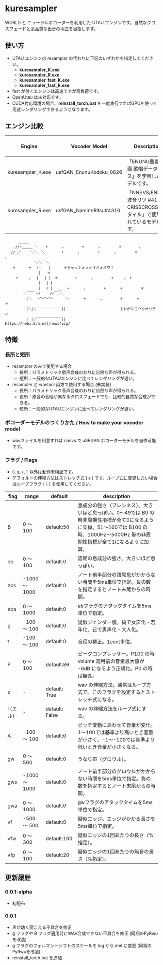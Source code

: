 # kuresampler
WORLD と ニューラルボコーダーを利用した UTAU エンジンです。自然なクロスフェードと高品質な出音の両立を目指します。

## 使い方

- UTAU エンジンの resampler の代わりに下記のいずれかを指定してください。
  - **kuresampler_K.exe**
  - **kuresampler_R.exe**
  - **kuresampler_fast_K.exe**
  - **kuresampler_fast_R.exe**
- fast が付くエンジンは高速ですが高負荷です。
- OpenUtau は未対応です。
- CUDA対応環境の場合、**reinstall_torch.bat** を一度実行すればGPUを使って高速レンダリングできるようになります。

## エンジン比較

| Engine            | Vocoder Model           | Description                                                                     | Characteristic                                                       | Training Dataset                                 | License  or Terms                                                    | Requires  notation ? |
| ----------------- | ----------------------- | ------------------------------------------------------------------------------- | -------------------------------------------------------------------- | ------------------------------------------------ | -------------------------------------------------------------------- | -------------------- |
| kuresampler_K.exe | usfGAN_EnunuKodoku_0826 | 「ENUNU蠱毒企画 歌唱データベース」を学習したモデルです。                        | 低～高音域の男声・女声両方の幅広い声質に適します。                   | https://github.com/oatsu-gh/enunu_kodoku_singing | https://github.com/oatsu-gh/enunu_kodoku_singing/blob/main/README.md | NO                   |
| kuresampler_R.exe | usfGAN_NamineRitsu#4310 | 「NNSVS/ENUNU 波音リツ #4139 CRISSCROSS 5スタイル」で使用されているモデルです。 | 低中～高音域の女声に適します。音域によらず一貫した声質が得られます。 | private                                          | https://www.canon-voice.com/terms/                                   | NO                   |


```
 　　　＿＿＿
 　 .//⌒＿＿＿ ＼　　+　　　　。　　　　　+　　　　。　　　　　＊　 　　　。
 　//_／　　 ＼＼　＼ 　　　　+　　　　。　　　　　+　　　　。　　　　　＊　 　　　。
　　　　　　 　 ＼＼　＼
　　＊　　　 +　 ((　　|　　　 イヤッッホォォォオオォオウ！
　　　　　　 　　 |　　∩
　　　+　　　。　 | 　| |　＊　 　　　+　　　　。　　　　　+　　　。　+
　　　　　　　 　 | 　| |
　　　　　　　　  | 　/ |  ._　 +　　　　。　　　　　+　　　　+　　　　　＊
　　　　　＼￣￣ ~/　 　/~￣.＼
　 　　　 ||＼ 　~^~^~^~　 　　＼　　　　+　　　　。　　　　　+　　　　+　　　　　＊
　 　　 　||＼||￣￣￣￣￣￣￣||￣　　　　　　　　　　　　　　それがＶＩＰクオリティ
　 　　 　||　||￣￣￣￣￣￣￣||　　　　　　　　　　　　　https://hebi.5ch.net/news4vip/

```


## 特徴

### 長所と短所

- resampler のみで使用する場合
  - 長所：パラメトリック歌声合成のわりに自然な声が得られる。
  - 短所：一般的なUTAUエンジンに比べてレンダリングが遅い。
- resampler と wavtool 両方で使用する場合 (未実装)
  - 長所：パラメトリック音声合成のわりに自然な声が得られる。
  - 長所：原音の音階が異なるクロスフェードでも、比較的自然な合成ができる。
  - 短所：一般的なUTAUエンジンに比べてレンダリングが遅い。
  
### ボコーダーモデルのつくりかた / How to make your vocoder model

- wavファイルを用意すれば nnsvs で uSFGAN ボコーダーモデルを自作可能です。

### フラグ / Flags

- `B`, `g`, `e`, `l` 以外は動作未検証です。
- デフォルトの伸縮方法はストレッチ式 ( `e` ) です。ループ式に変更したい場合はループフラグ ( `l` ) を使用してください。

| flag     | range         | default        | description                                                                                                                                                                           |
| -------- | ------------- | -------------- | ------------------------------------------------------------------------------------------------------------------------------------------------------------------------------------- |
| B        | 0 ～ 100      | default:50     | 息成分の強さ（ブレシネス）。大きいほど息っぽい。0～49では B0 の時非周期性指標が全て0になるように乗算。51～100では B100 の時、1000Hz～5000Hz 帯の非周期性指標が全て1になるように加算。 |
| eb       | 0 ～ 100      | default:0      | 語尾の息成分の強さ。大きいほど息っぽい。                                                                                                                                              |
| ebs      | -1000 ～ 1000 | default:0      | ノート前半部分の語尾息がかからない時間を5ms単位で指定。負の数を指定するとノート末尾からの時間。                                                                                       |
| eba      | 0 ～ 1000     | default:0      | ebフラグのアタックタイムを5ms単位で指定。                                                                                                                                             |
| g        | -100 ～ 100   | default:0      | 疑似ジェンダー値。負で女声化・若年化、正で男声化・大人化。                                                                                                                            |
| t        | -100 ～ 100   | default:0      | 音程の補正。1cent単位。                                                                                                                                                               |
| P        | 0 ～ 100      | default:86     | ピークコンプレッサー。P100 の時 volume 適用前の音量最大値が -6dB になるよう正規化。P0 の時は無効。                                                                                    |
| e        | -             | default: True  | wav の伸縮方法。通常はループ方式で、このフラグを設定するとストレッチ式になる。                                                                                                        |
| l (エル) | -             | default: False | wav の伸縮方法をループ式にする。                                                                                                                                                      |
| A        | -100 ～ 100   | default:0      | ピッチ変動にあわせて音量が変化。1～100では基準より高いとき音量が小さく、-1～-100では基準より低いとき音量が小さくなる。                                                                |
| gw       | 0 ～ 500      | default:0      | うなり声（グロウル）。                                                                                                                                                                |
| gws      | -1000 ～ 1000 | default:0      | ノート前半部分のグロウルがかからない時間を5ms単位で指定。負の数を指定するとノート末尾からの時間。                                                                                     |
| gwa      | 0 ～ 1000     | default:0      | gwフラグのアタックタイムを5ms単位で指定。                                                                                                                                             |
| vf       | -500 ～ 500   | default:0      | 疑似エッジ。エッジがかかる長さを5ms単位で指定。                                                                                                                                       |
| vfw      | 0 ～ 300      | default:100    | 疑似エッジの1回あたりの長さ（%指定）。                                                                                                                                                |
| vfp      | 0 ～ 100      | default:20     | 疑似エッジの1回あたりの無音の長さ（%指定）。                                                                                                                                          |

## 更新履歴

### 0.0.1-alpha

- 初配布

### 0.0.1

- 声が幼く聞こえる不具合を修正
- g フラグや B フラグ適用時にWAV合成できない不具合を修正 (同梱のPyRwuを改造)
- g フラグのフォルマントシフトのスケールを log から mel に変更 (同梱のPyRwuを改造)
- reinstall_torch.bat を追加
